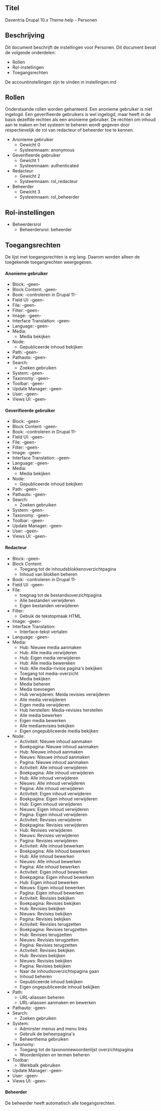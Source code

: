 ## Titel

Daventria Drupal 10.x Theme help - Personen

## Beschrijving

Dit document beschrijft de instellingen voor Personen. Dit document bevat de volgende onderdelen:

- Rollen
- Rol-instellingen
- Toegangsrechten

De accountinstellingen zijn te vinden in instellingen.md

## Rollen

Onderstaande rollen worden gehanteerd. Een anonieme gebruiker is niet ingelogd. Een geverifieerde gebruikers is wel ingelogd, maar heeft in de basis dezelfde rechten als een anonieme gebruiker. De rechten om inhoud aan te maken en het systeem te beheren wordt gegeven door respectievelijk de rol van redacteur of beheerder toe te kennen.

- Anonieme gebruiker
  - Gewicht 0
  - Systeemnaam: anonymous
- Geverifieerde gebruiker
  - Gewicht 1
  - Systeemnaam: authenticated
- Redacteur
  - Gewicht 2
  - Systeemnaam: rol_redacteur
- Beheerder
  - Gewicht 3
  - Systeemnaam: rol_beheerder
 
## Rol-instellingen

- Beheerdersrol
  - Beheerdersrol: beheerder
 
## Toegangsrechten

De lijst met toegangsrechten is erg lang. Daarom worden alleen de toegekende toegangrechten weergegeven.

#### Anonieme gebruiker

- Block: -geen-
- Block Content: -geen-
- Book: -controleren in Drupal 11-
- Field UI: -geen-
- File: -geen-
- Filter: -geen-
- Image: -geen-
- Interface Translation: -geen-
- Language: -geen-
- Media:
  - Media bekijken
- Node:
  - Gepubliceerde inhoud bekijken
- Path: -geen-
- Pathauto: -geen-
- Search:
  - Zoeken gebruiken
- System: -geen-
- Taxonomy: -geen-
- Toolbar: -geen-
- Update Manager: -geen-
- User: -geen-
- Views UI: -geen-

#### Geverifieerde gebruiker

- Block: -geen-
- Block Content: -geen-
- Book: -controleren in Drupal 11-
- Field UI: -geen-
- File: -geen-
- Filter: -geen-
- Image: -geen-
- Interface Translation: -geen-
- Language: -geen-
- Media:
  - Media bekijken
- Node:
  - Gepubliceerde inhoud bekijken
- Path: -geen-
- Pathauto: -geen-
- Search:
  - Zoeken gebruiken
- System: -geen-
- Taxonomy: -geen-
- Toolbar: -geen-
- Update Manager: -geen-
- User: -geen-
- Views UI: -geen-

#### Redacteur

- Block: -geen-
- Block Content:
  - Toegang tot de inhoudsblokkenoverzichtpagina
  - Inhoud van blokken beheren
- Book: -controleren in Drupal 11-
- Field UI: -geen-
- File:
  - toegnag tot de bestandsoverzichtpagina
  - Alle bestanden verwijderen
  - Eigen bestanden verwijderen
- Filter:
  - Gebuik de tekstopmaak HTML
- Image: -geen-
- Interface Translation:
  - Interface-tekst vertalen
- Language: -geen-
- Media:
  - Hub: Nieuwe media aanmaken
  - Hub: Alle media verwijderen
  - Hub: Eigen media verwijderen
  - Hub: Alle media bewereken
  - Hub: Alle media-rivisie pagina's bekijken
  - Toegang tot media-overzicht
  - Media bekijken
  - Media beheren
  - Media toevoegen
  - Hub verwijderen: Meida revisies verwijderen
  - Alle media verwijderen
  - Eigen media verwijderen
  - Hub herstellen: Media-revisies herstellen
  - Alle media bewerken
  - Eigen media bewerken
  - Alle mediarevisies bekijken
  - Eigen ongepubliceerde media bekijken
- Node:
  - Activiteit: Nieuwe inhoud aanmaken
  - Boekpagina: Nieuwe inhoud aanmaken
  - Hub: Nieuwe inhoud aanmaken
  - Nieuws:  Nieuwe inhoud aanmaken
  - Pagina:  Nieuwe inhoud aanmaken
  - Activiteit: Alle inhoud verwijderen
  - Boekpagina: Alle inhoud verwijderen
  - Hub: Alle inhoud verwijderen
  - Nieuws: Alle inhoud verwijderen
  - Pagina: Alle inhoud verwijderen
  - Activiteit: Eigen inhoud verwijderen
  - Boekpagina: Eigen inhoud verwijderen
  - Hub: Eigen inhoud verwijderen
  - Nieuws: Eigen inhoud verwijderen
  - Pagina: Eigen inhoud verwijderen
  - Activiteit: Revisies verwijderen
  - Boekpagina: Revisies verwijderen
  - Hub: Revisies verwijderen
  - Nieuws: Revisies verwijderen
  - Pagina: Revisies verwijderen
  - Activiteit: Alle inhoud bewerken
  - Boekpagina: Alle inhoud bewerken
  - Hub: Alle inhoud bewerken
  - Nieuws: Alle inhoud bewerken
  - Pagina: Alle inhoud bewerken
  - Activiteit: Eigen inhoud bewerken
  - Boekpagina: Eigen inhoud bewerken
  - Hub: Eigen inhoud bewerken
  - Nieuws: Eigen inhoud bewerken
  - Pagina: Eigen inhoud bewerken
  - Activiteit: Revisies bekijken
  - Boekpagina: Revisies bekijken
  - Hub: Revisies bekijken
  - Nieuws: Revisies bekijken
  - Pagina: Revisies bekijken
  - Activiteit: Revisies terugzetten
  - Boekpagina: Revisies terugzetten
  - Hub: Revisies terugzetten
  - Nieuws: Revisies terugzetten
  - Pagina: Revisies terugzetten
  - Activiteit: Revisies bekijken
  - Hub: Revisies bekijken
  - Nieuws: Revisies bekijken
  - Pagina: Revisies bekijken
  - Naar de inhoudsoverzichtspagina gaan
  - Inhoud beheren
  - Gepubliceerde inhoud bekijken
  - Eigen ongepubliceerde inhoud bekijken
- Path:
  - URL-aliassen beheren
  - URL-aliassen aanmaken en bewerken
- Pathauto: -geen-
- Search:
  - Zoeken gebruiken
- System:
  - Adminster menus and menu links
  - Gebruik de beheerpagina's
  - Beheerthema gebruiken
- Taxonomy:
  - Toegang tot de taxonomiewoordenlijst overzichtspagina
  - Woordenlijsten en termen beheren
- Toolbar:
  - Werkbalk gebruiken
- Update Manager: -geen-
- User: -geen-
- Views UI: -geen-

#### Beheerder

De beheerder heeft automatisch alle toegangsrechten.
